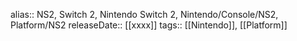 alias:: NS2, Switch 2, Nintendo Switch 2, Nintendo/Console/NS2, Platform/NS2
releaseDate:: [[xxxx]]
tags:: [[Nintendo]], [[Platform]]
